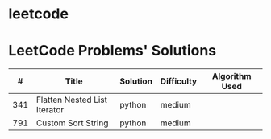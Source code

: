 # leetcode
# LeetCode Problems' Solutions

| # | Title | Solution | Difficulty | Algorithm Used |
| -------- | -------- | -------- | -------- | --------|
| 341 | Flatten Nested List Iterator | python | medium | |
| 791 | Custom Sort String | python | medium | |
